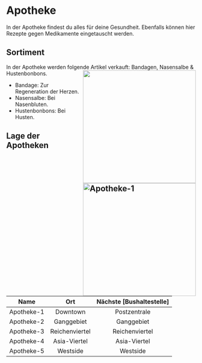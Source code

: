 # Apotheke 
In der Apotheke findest du alles für deine Gesundheit. Ebenfalls können hier Rezepte gegen Medikamente eingetauscht werden.

## Sortiment 
In der Apotheke werden folgende Artikel verkauft: Bandagen, Nasensalbe & Hustenbonbons. <img align="right" width="300" eight="150" src="../../../assets/image/biz/Apotheke-Kaufmenü.png">

* Bandage: Zur Regeneration der Herzen.
* Nasensalbe: Bei Nasenbluten.
* Hustenbonbons:  Bei Husten.

## Lage der Apotheken <img align="right" width="300" eight="150" src="../../../assets/image/biz/Apotheke-1.png" alt="Apotheke-1" title="Apotheke-1">
| Name | Ort | Nächste [Bushaltestelle] |
|:-:|:-:|:-:|
| Apotheke-1 | Downtown | Postzentrale |
| Apotheke-2 | Ganggebiet | Ganggebiet |
| Apotheke-3 | Reichenviertel | Reichenviertel |
| Apotheke-4 | Asia-Viertel | Asia-Viertel |
| Apotheke-5 | Westside | Westside |
